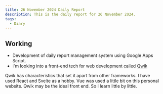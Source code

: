 ```yaml
---
title: 26 November 2024 Daily Report
description: This is the daily report for 26 November 2024.
tags:
  - Diary
---
```


## Working

- Development of daily report management system using Google Apps Script.
- I'm looking into a front-end tech for web development called [Qwik](https://qwik.dev/)

Qwik has characteristics that set it apart from other frameworks.
I have used React and Svelte as a hobby.
Vue was used a little bit on this personal website.
Qwik may be the ideal front end.
So I learn little by little.
